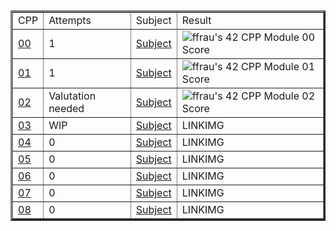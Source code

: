 <table border=3 align="center">
	<tr>
		<td>
			CPP
		</td>
		<td>
			Attempts
		</td>
		<td>
			Subject
		</td>
		<td>
			Result
		</td>
	</tr>
	<tr>
		<td>
			<a href="https://github.com/FranFrau/CPP/tree/master/CPP00">00</a>
		</td>
		<td>
			1
		</td>
		<td>
			<a href="https://github.com/FranFrau/CPP/blob/master/Subjects/CPP00.pdf">Subject</a>
		</td>
		<td>
			<img src="https://badge42.vercel.app/api/v2/cl3fwxmuu002509l4a9fnzm1a/project/2601799" alt="ffrau's 42 CPP Module 00 Score" />
		</td>
	</tr>
	<tr>
		<td>
			<a href="https://github.com/FranFrau/CPP/tree/master/CPP01">01</a>
		</td>
		<td>
			1
		</td>
		<td>
			<a href="https://github.com/FranFrau/CPP/blob/master/Subjects/CPP01.pdf">Subject</a>
		</td>
		<td>
			<img src="https://badge42.vercel.app/api/v2/cl3fwxmuu002509l4a9fnzm1a/project/2602302" alt="ffrau's 42 CPP Module 01 Score" />
		</td>
	</tr>
	<tr>
		<td>
			<a href="https://github.com/FranFrau/CPP/tree/master/CPP02">02</a>
		</td>
		<td>
			Valutation needed
		</td>
		<td>
			<a href="https://github.com/FranFrau/CPP/blob/master/Subjects/CPP02.pdf">Subject</a>
		</td>
		<td>
			<img src="https://badge42.vercel.app/api/v2/cl3fwxmuu002509l4a9fnzm1a/project/2605087" alt="ffrau's 42 CPP Module 02 Score" />
		</td>
	</tr>
	<tr>
		<td>
			<a href="https://github.com/FranFrau/CPP/tree/master/CPP03">03</a>
		</td>
		<td>
			WIP
		</td>
		<td>
			<a href="https://github.com/FranFrau/CPP/blob/master/Subjects/CPP03.pdf">Subject</a>
		</td>
		<td>
			LINKIMG
		</td>
	</tr>
	<tr>
		<td>
			<a href="https://github.com/FranFrau/CPP/tree/master/CPP04">04</a>
		</td>
		<td>
			0
		</td>
		<td>
			<a href="https://github.com/FranFrau/CPP/blob/master/Subjects/CPP04.pdf">Subject</a>
		</td>
		<td>
			LINKIMG
		</td>
	</tr>
	<tr>
		<td>
			<a href="https://github.com/FranFrau/CPP/tree/master/CPP05">05</a>
		</td>
		<td>
			0
		</td>
		<td>
			<a href="https://github.com/FranFrau/CPP/blob/master/Subjects/CPP05.pdf">Subject</a>
		</td>
		<td>
			LINKIMG
		</td>
	</tr>
	<tr>
		<td>
			<a href="https://github.com/FranFrau/CPP/tree/master/CPP06">06</a>
		</td>
		<td>
			0
		</td>
		<td>
			<a href="https://github.com/FranFrau/CPP/blob/master/Subjects/CPP06.pdf">Subject</a>
		</td>
		<td>
			LINKIMG
		</td>
	</tr>
	<tr>
		<td>
			<a href="https://github.com/FranFrau/CPP/tree/master/CPP07">07</a>
		</td>
		<td>
			0
		</td>
		<td>
			<a href="https://github.com/FranFrau/CPP/blob/master/Subjects/CPP07.pdf">Subject</a>
		</td>
		<td>
			LINKIMG
		</td>
	</tr>
	<tr>
		<td>
			<a href="https://github.com/FranFrau/CPP/tree/master/CPP08">08</a>
		</td>
		<td>
			0
		</td>
		<td>
			<a href="https://github.com/FranFrau/CPP/blob/master/Subjects/CPP08.pdf">Subject</a>
		</td>
		<td>
			LINKIMG
		</td>
	</tr>
</table>